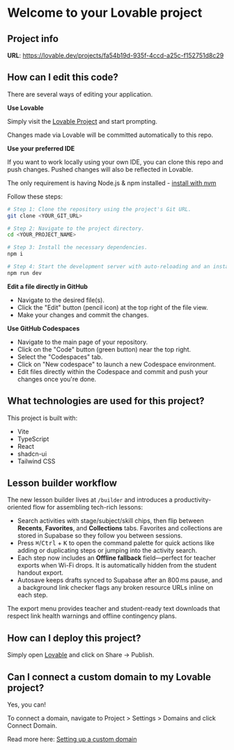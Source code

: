 # Welcome to your Lovable project

## Project info

**URL**: https://lovable.dev/projects/fa54b19d-935f-4ccd-a25c-f152751d8c29

## How can I edit this code?

There are several ways of editing your application.

**Use Lovable**

Simply visit the [Lovable Project](https://lovable.dev/projects/fa54b19d-935f-4ccd-a25c-f152751d8c29) and start prompting.

Changes made via Lovable will be committed automatically to this repo.

**Use your preferred IDE**

If you want to work locally using your own IDE, you can clone this repo and push changes. Pushed changes will also be reflected in Lovable.

The only requirement is having Node.js & npm installed - [install with nvm](https://github.com/nvm-sh/nvm#installing-and-updating)

Follow these steps:

```sh
# Step 1: Clone the repository using the project's Git URL.
git clone <YOUR_GIT_URL>

# Step 2: Navigate to the project directory.
cd <YOUR_PROJECT_NAME>

# Step 3: Install the necessary dependencies.
npm i

# Step 4: Start the development server with auto-reloading and an instant preview.
npm run dev
```

**Edit a file directly in GitHub**

- Navigate to the desired file(s).
- Click the "Edit" button (pencil icon) at the top right of the file view.
- Make your changes and commit the changes.

**Use GitHub Codespaces**

- Navigate to the main page of your repository.
- Click on the "Code" button (green button) near the top right.
- Select the "Codespaces" tab.
- Click on "New codespace" to launch a new Codespace environment.
- Edit files directly within the Codespace and commit and push your changes once you're done.

## What technologies are used for this project?

This project is built with:

- Vite
- TypeScript
- React
- shadcn-ui
- Tailwind CSS

## Lesson builder workflow

The new lesson builder lives at `/builder` and introduces a productivity-oriented flow for assembling tech-rich lessons:

- Search activities with stage/subject/skill chips, then flip between **Recents**, **Favorites**, and **Collections** tabs. Favorites and collections are stored in Supabase so they follow you between sessions.
- Press <kbd>⌘</kbd>/<kbd>Ctrl</kbd> + <kbd>K</kbd> to open the command palette for quick actions like adding or duplicating steps or jumping into the activity search.
- Each step now includes an **Offline fallback** field—perfect for teacher exports when Wi-Fi drops. It is automatically hidden from the student handout export.
- Autosave keeps drafts synced to Supabase after an 800 ms pause, and a background link checker flags any broken resource URLs inline on each step.

The export menu provides teacher and student-ready text downloads that respect link health warnings and offline contingency plans.

## How can I deploy this project?

Simply open [Lovable](https://lovable.dev/projects/fa54b19d-935f-4ccd-a25c-f152751d8c29) and click on Share -> Publish.

## Can I connect a custom domain to my Lovable project?

Yes, you can!

To connect a domain, navigate to Project > Settings > Domains and click Connect Domain.

Read more here: [Setting up a custom domain](https://docs.lovable.dev/tips-tricks/custom-domain#step-by-step-guide)
